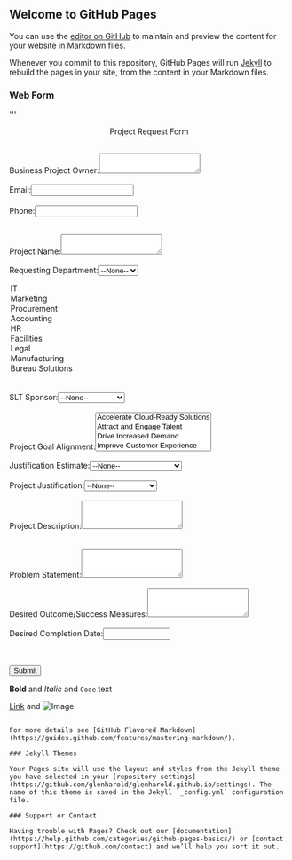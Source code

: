 ## Welcome to GitHub Pages

You can use the [editor on GitHub](https://github.com/glenharold/glenharold.github.io/edit/master/index.md) to maintain and preview the content for your website in Markdown files.

Whenever you commit to this repository, GitHub Pages will run [Jekyll](https://jekyllrb.com/) to rebuild the pages in your site, from the content in your Markdown files.

### Web Form
'''
<!DOCTYPE html>

<META HTTP-EQUIV="Content-type" CONTENT="text/html; charset=UTF-8">


<form action="https://myentrust--DevRevak.cs1.my.salesforce.com/servlet/servlet.WebToCase?encoding=UTF-8" method="POST">

<input type=hidden name="orgid" value="00DS0000003EF5F">
<input type=hidden name="retURL" value="http://">

<center>Project Request Form</center>
<br/>

Business Project Owner:<textarea  id="00NS0000001bqPA" name="00NS0000001bqPA" type="text" wrap="soft"></textarea><br>
<br>
<label for="email">Email:</label><input  id="email" maxlength="80" name="email" size="20" type="text" /><br>
<br>
<label for="phone">Phone:</label><input  id="phone" maxlength="40" name="phone" size="20" type="text" /><br>
<br>

Project Name:<textarea  id="00NS0000001boSb" name="00NS0000001boSb" type="text" wrap="soft"></textarea><br>
<br>
Requesting Department:<select  id="00NS0000001boSW" name="00NS0000001boSW" title="Requesting Department"><option value="">--None--</option><option value="Finance">Finance</option>
<option value="IT">IT</option>
<option value="Marketing">Marketing</option>
<option value="Procurement">Procurement</option>
<option value="Accounting">Accounting</option>
<option value="HR">HR</option>
<option value="Facilities">Facilities</option>
<option value="Legal">Legal</option>
<option value="Manufacturing">Manufacturing</option>
<option value="Bureau Solutions">Bureau Solutions</option>
</select><br>
<br>
SLT Sponsor:<select  id="00NS0000001bqOv" name="00NS0000001bqOv" title="SLT Sponsor"><option value="">--None--</option><option value="Anudeep Parhar">Anudeep Parhar</option>
<option value="Chris Pelletier">Chris Pelletier</option>
<option value="Jeff Smolinski">Jeff Smolinski</option>
<option value="Kurt Ishaug">Kurt Ishaug</option>
<option value="Lisa Tibbits">Lisa Tibbits</option>
<option value="Lynnette Heath">Lynnette Heath</option>
<option value="Mike Baxter">Mike Baxter</option>
<option value="Phil Kasper">Phil Kasper</option>
<option value="Ray Wizbowski">Ray Wizbowski</option>
<option value="Sam Morcos">Sam Morcos</option>
<option value="Todd Wilkinson">Todd Wilkinson</option>
<option value="Tony Ball">Tony Ball</option>
</select><br>
<br>
Project Goal Alignment:<select  id="00NS0000001boYy" multiple="multiple" name="00NS0000001boYy" title="Project Goal Alignment"><option value="Accelerate Cloud-Ready Solutions">Accelerate Cloud-Ready Solutions</option>
<option value="Attract and Engage Talent">Attract and Engage Talent</option>
<option value="Drive Increased Demand">Drive Increased Demand</option>
<option value="Improve Customer Experience">Improve Customer Experience</option>
<option value="Solution Segment Focus Growth">Solution Segment Focus Growth</option>
<option value="Transform How We Work">Transform How We Work</option>
</select><br>
<br>
Justification Estimate:<select  id="00NS0000001boSg" name="00NS0000001boSg" title="Justification Estimate"><option value="">--None--</option><option value="$ (&lt;$25,000)">$ (&lt;$25,000)</option>
<option value="$$ ($25,000 - $250,000)">$$ ($25,000 - $250,000)</option>
<option value="$$$ (&gt;$250,000)">$$$ (&gt;$250,000)</option>
</select><br>
<br>
Project Justification:<select  id="00NS0000001boR9" name="00NS0000001boR9" title="Project Justification"><option value="">--None--</option><option value="Cost Saving">Cost Saving</option>
<option value="Increase Revenue">Increase Revenue</option>
<option value="Compliance">Compliance</option>
</select><br>
<br>
Project Description:<textarea  id="00NS0000001bqOg" name="00NS0000001bqOg" rows="3" type="text" wrap="soft"></textarea><br>
<br>
<br>
Problem Statement:<textarea  id="00NS0000001bqOg" name="00NS0000001bqOg" rows="3" type="text" wrap="soft"></textarea><br>
<br>
Desired Outcome/Success Measures:<textarea  id="00NS0000001boRi" name="00NS0000001boRi" rows="3" type="text" wrap="soft"></textarea><br>
<br>
Desired Completion Date:<span class="dateInput dateOnlyInput"><input  id="00NS0000001boSX" name="00NS0000001boSX" size="12" type="text" /></span><br>

<input type="hidden"  id="external" name="external" value="1" /><br>

<input type="submit" name="submit">

</form>

</html>



**Bold** and _Italic_ and `Code` text

[Link](url) and ![Image](src)
```

For more details see [GitHub Flavored Markdown](https://guides.github.com/features/mastering-markdown/).

### Jekyll Themes

Your Pages site will use the layout and styles from the Jekyll theme you have selected in your [repository settings](https://github.com/glenharold/glenharold.github.io/settings). The name of this theme is saved in the Jekyll `_config.yml` configuration file.

### Support or Contact

Having trouble with Pages? Check out our [documentation](https://help.github.com/categories/github-pages-basics/) or [contact support](https://github.com/contact) and we’ll help you sort it out.
